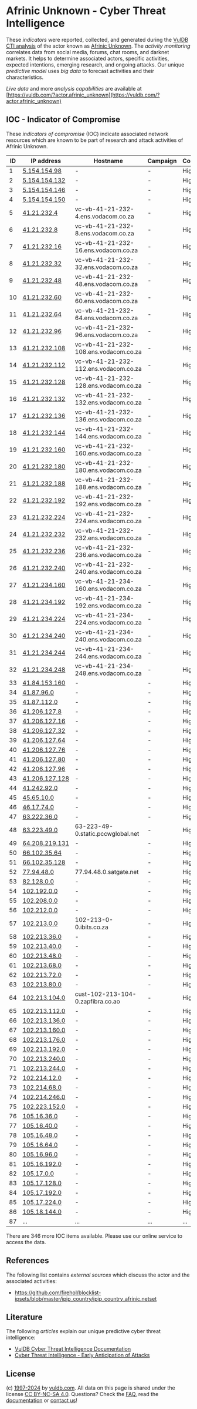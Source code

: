 # Afrinic Unknown - Cyber Threat Intelligence

These _indicators_ were reported, collected, and generated during the [VulDB CTI analysis](https://vuldb.com/?kb.cti) of the actor known as [Afrinic Unknown](https://vuldb.com/?actor.afrinic_unknown). The _activity monitoring_ correlates data from social media, forums, chat rooms, and darknet markets. It helps to determine associated actors, specific activities, expected intentions, emerging research, and ongoing attacks. Our unique _predictive model_ uses _big data_ to forecast activities and their characteristics.

_Live data_ and more _analysis capabilities_ are available at [https://vuldb.com/?actor.afrinic_unknown](https://vuldb.com/?actor.afrinic_unknown)

## IOC - Indicator of Compromise

These _indicators of compromise_ (IOC) indicate associated network resources which are known to be part of research and attack activities of Afrinic Unknown.

ID | IP address | Hostname | Campaign | Confidence
-- | ---------- | -------- | -------- | ----------
1 | [5.154.154.98](https://vuldb.com/?ip.5.154.154.98) | - | - | High
2 | [5.154.154.132](https://vuldb.com/?ip.5.154.154.132) | - | - | High
3 | [5.154.154.146](https://vuldb.com/?ip.5.154.154.146) | - | - | High
4 | [5.154.154.150](https://vuldb.com/?ip.5.154.154.150) | - | - | High
5 | [41.21.232.4](https://vuldb.com/?ip.41.21.232.4) | vc-vb-41-21-232-4.ens.vodacom.co.za | - | High
6 | [41.21.232.8](https://vuldb.com/?ip.41.21.232.8) | vc-vb-41-21-232-8.ens.vodacom.co.za | - | High
7 | [41.21.232.16](https://vuldb.com/?ip.41.21.232.16) | vc-vb-41-21-232-16.ens.vodacom.co.za | - | High
8 | [41.21.232.32](https://vuldb.com/?ip.41.21.232.32) | vc-vb-41-21-232-32.ens.vodacom.co.za | - | High
9 | [41.21.232.48](https://vuldb.com/?ip.41.21.232.48) | vc-vb-41-21-232-48.ens.vodacom.co.za | - | High
10 | [41.21.232.60](https://vuldb.com/?ip.41.21.232.60) | vc-vb-41-21-232-60.ens.vodacom.co.za | - | High
11 | [41.21.232.64](https://vuldb.com/?ip.41.21.232.64) | vc-vb-41-21-232-64.ens.vodacom.co.za | - | High
12 | [41.21.232.96](https://vuldb.com/?ip.41.21.232.96) | vc-vb-41-21-232-96.ens.vodacom.co.za | - | High
13 | [41.21.232.108](https://vuldb.com/?ip.41.21.232.108) | vc-vb-41-21-232-108.ens.vodacom.co.za | - | High
14 | [41.21.232.112](https://vuldb.com/?ip.41.21.232.112) | vc-vb-41-21-232-112.ens.vodacom.co.za | - | High
15 | [41.21.232.128](https://vuldb.com/?ip.41.21.232.128) | vc-vb-41-21-232-128.ens.vodacom.co.za | - | High
16 | [41.21.232.132](https://vuldb.com/?ip.41.21.232.132) | vc-vb-41-21-232-132.ens.vodacom.co.za | - | High
17 | [41.21.232.136](https://vuldb.com/?ip.41.21.232.136) | vc-vb-41-21-232-136.ens.vodacom.co.za | - | High
18 | [41.21.232.144](https://vuldb.com/?ip.41.21.232.144) | vc-vb-41-21-232-144.ens.vodacom.co.za | - | High
19 | [41.21.232.160](https://vuldb.com/?ip.41.21.232.160) | vc-vb-41-21-232-160.ens.vodacom.co.za | - | High
20 | [41.21.232.180](https://vuldb.com/?ip.41.21.232.180) | vc-vb-41-21-232-180.ens.vodacom.co.za | - | High
21 | [41.21.232.188](https://vuldb.com/?ip.41.21.232.188) | vc-vb-41-21-232-188.ens.vodacom.co.za | - | High
22 | [41.21.232.192](https://vuldb.com/?ip.41.21.232.192) | vc-vb-41-21-232-192.ens.vodacom.co.za | - | High
23 | [41.21.232.224](https://vuldb.com/?ip.41.21.232.224) | vc-vb-41-21-232-224.ens.vodacom.co.za | - | High
24 | [41.21.232.232](https://vuldb.com/?ip.41.21.232.232) | vc-vb-41-21-232-232.ens.vodacom.co.za | - | High
25 | [41.21.232.236](https://vuldb.com/?ip.41.21.232.236) | vc-vb-41-21-232-236.ens.vodacom.co.za | - | High
26 | [41.21.232.240](https://vuldb.com/?ip.41.21.232.240) | vc-vb-41-21-232-240.ens.vodacom.co.za | - | High
27 | [41.21.234.160](https://vuldb.com/?ip.41.21.234.160) | vc-vb-41-21-234-160.ens.vodacom.co.za | - | High
28 | [41.21.234.192](https://vuldb.com/?ip.41.21.234.192) | vc-vb-41-21-234-192.ens.vodacom.co.za | - | High
29 | [41.21.234.224](https://vuldb.com/?ip.41.21.234.224) | vc-vb-41-21-234-224.ens.vodacom.co.za | - | High
30 | [41.21.234.240](https://vuldb.com/?ip.41.21.234.240) | vc-vb-41-21-234-240.ens.vodacom.co.za | - | High
31 | [41.21.234.244](https://vuldb.com/?ip.41.21.234.244) | vc-vb-41-21-234-244.ens.vodacom.co.za | - | High
32 | [41.21.234.248](https://vuldb.com/?ip.41.21.234.248) | vc-vb-41-21-234-248.ens.vodacom.co.za | - | High
33 | [41.84.153.160](https://vuldb.com/?ip.41.84.153.160) | - | - | High
34 | [41.87.96.0](https://vuldb.com/?ip.41.87.96.0) | - | - | High
35 | [41.87.112.0](https://vuldb.com/?ip.41.87.112.0) | - | - | High
36 | [41.206.127.8](https://vuldb.com/?ip.41.206.127.8) | - | - | High
37 | [41.206.127.16](https://vuldb.com/?ip.41.206.127.16) | - | - | High
38 | [41.206.127.32](https://vuldb.com/?ip.41.206.127.32) | - | - | High
39 | [41.206.127.64](https://vuldb.com/?ip.41.206.127.64) | - | - | High
40 | [41.206.127.76](https://vuldb.com/?ip.41.206.127.76) | - | - | High
41 | [41.206.127.80](https://vuldb.com/?ip.41.206.127.80) | - | - | High
42 | [41.206.127.96](https://vuldb.com/?ip.41.206.127.96) | - | - | High
43 | [41.206.127.128](https://vuldb.com/?ip.41.206.127.128) | - | - | High
44 | [41.242.92.0](https://vuldb.com/?ip.41.242.92.0) | - | - | High
45 | [45.65.10.0](https://vuldb.com/?ip.45.65.10.0) | - | - | High
46 | [46.17.74.0](https://vuldb.com/?ip.46.17.74.0) | - | - | High
47 | [63.222.36.0](https://vuldb.com/?ip.63.222.36.0) | - | - | High
48 | [63.223.49.0](https://vuldb.com/?ip.63.223.49.0) | 63-223-49-0.static.pccwglobal.net | - | High
49 | [64.208.219.131](https://vuldb.com/?ip.64.208.219.131) | - | - | High
50 | [66.102.35.64](https://vuldb.com/?ip.66.102.35.64) | - | - | High
51 | [66.102.35.128](https://vuldb.com/?ip.66.102.35.128) | - | - | High
52 | [77.94.48.0](https://vuldb.com/?ip.77.94.48.0) | 77.94.48.0.satgate.net | - | High
53 | [82.128.0.0](https://vuldb.com/?ip.82.128.0.0) | - | - | High
54 | [102.192.0.0](https://vuldb.com/?ip.102.192.0.0) | - | - | High
55 | [102.208.0.0](https://vuldb.com/?ip.102.208.0.0) | - | - | High
56 | [102.212.0.0](https://vuldb.com/?ip.102.212.0.0) | - | - | High
57 | [102.213.0.0](https://vuldb.com/?ip.102.213.0.0) | 102-213-0-0.ibits.co.za | - | High
58 | [102.213.36.0](https://vuldb.com/?ip.102.213.36.0) | - | - | High
59 | [102.213.40.0](https://vuldb.com/?ip.102.213.40.0) | - | - | High
60 | [102.213.48.0](https://vuldb.com/?ip.102.213.48.0) | - | - | High
61 | [102.213.68.0](https://vuldb.com/?ip.102.213.68.0) | - | - | High
62 | [102.213.72.0](https://vuldb.com/?ip.102.213.72.0) | - | - | High
63 | [102.213.80.0](https://vuldb.com/?ip.102.213.80.0) | - | - | High
64 | [102.213.104.0](https://vuldb.com/?ip.102.213.104.0) | cust-102-213-104-0.zapfibra.co.ao | - | High
65 | [102.213.112.0](https://vuldb.com/?ip.102.213.112.0) | - | - | High
66 | [102.213.136.0](https://vuldb.com/?ip.102.213.136.0) | - | - | High
67 | [102.213.160.0](https://vuldb.com/?ip.102.213.160.0) | - | - | High
68 | [102.213.176.0](https://vuldb.com/?ip.102.213.176.0) | - | - | High
69 | [102.213.192.0](https://vuldb.com/?ip.102.213.192.0) | - | - | High
70 | [102.213.240.0](https://vuldb.com/?ip.102.213.240.0) | - | - | High
71 | [102.213.244.0](https://vuldb.com/?ip.102.213.244.0) | - | - | High
72 | [102.214.12.0](https://vuldb.com/?ip.102.214.12.0) | - | - | High
73 | [102.214.68.0](https://vuldb.com/?ip.102.214.68.0) | - | - | High
74 | [102.214.246.0](https://vuldb.com/?ip.102.214.246.0) | - | - | High
75 | [102.223.152.0](https://vuldb.com/?ip.102.223.152.0) | - | - | High
76 | [105.16.36.0](https://vuldb.com/?ip.105.16.36.0) | - | - | High
77 | [105.16.40.0](https://vuldb.com/?ip.105.16.40.0) | - | - | High
78 | [105.16.48.0](https://vuldb.com/?ip.105.16.48.0) | - | - | High
79 | [105.16.64.0](https://vuldb.com/?ip.105.16.64.0) | - | - | High
80 | [105.16.96.0](https://vuldb.com/?ip.105.16.96.0) | - | - | High
81 | [105.16.192.0](https://vuldb.com/?ip.105.16.192.0) | - | - | High
82 | [105.17.0.0](https://vuldb.com/?ip.105.17.0.0) | - | - | High
83 | [105.17.128.0](https://vuldb.com/?ip.105.17.128.0) | - | - | High
84 | [105.17.192.0](https://vuldb.com/?ip.105.17.192.0) | - | - | High
85 | [105.17.224.0](https://vuldb.com/?ip.105.17.224.0) | - | - | High
86 | [105.18.144.0](https://vuldb.com/?ip.105.18.144.0) | - | - | High
87 | ... | ... | ... | ...

There are 346 more IOC items available. Please use our online service to access the data.

## References

The following list contains _external sources_ which discuss the actor and the associated activities:

* https://github.com/firehol/blocklist-ipsets/blob/master/ipip_country/ipip_country_afrinic.netset

## Literature

The following _articles_ explain our unique predictive cyber threat intelligence:

* [VulDB Cyber Threat Intelligence Documentation](https://vuldb.com/?kb.cti)
* [Cyber Threat Intelligence - Early Anticipation of Attacks](https://www.scip.ch/en/?labs.20201022)

## License

(c) [1997-2024](https://vuldb.com/?kb.changelog) by [vuldb.com](https://vuldb.com/?kb.about). All data on this page is shared under the license [CC BY-NC-SA 4.0](https://creativecommons.org/licenses/by-nc-sa/4.0/). Questions? Check the [FAQ](https://vuldb.com/?kb.faq), read the [documentation](https://vuldb.com/?kb) or [contact us](https://vuldb.com/?contact)!
